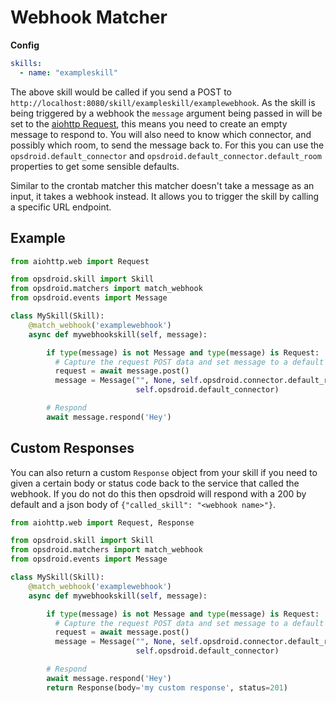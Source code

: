 # Webhook Matcher

**Config**

```yaml
skills:
  - name: "exampleskill"
```

The above skill would be called if you send a POST to `http://localhost:8080/skill/exampleskill/examplewebhook`. As the skill is being triggered by a webhook the `message` argument being passed in will be set to the [aiohttp Request](http://aiohttp.readthedocs.io/en/stable/web_reference.html#aiohttp.web.BaseRequest), this means you need to create an empty message to respond to. You will also need to know which connector, and possibly which room, to send the message back to. For this you can use the `opsdroid.default_connector` and `opsdroid.default_connector.default_room` properties to get some sensible defaults.

Similar to the crontab matcher this matcher doesn't take a message as an input, it takes a webhook instead. It allows you to trigger the skill by calling a specific URL endpoint.

## Example

```python
from aiohttp.web import Request

from opsdroid.skill import Skill
from opsdroid.matchers import match_webhook
from opsdroid.events import Message

class MySkill(Skill):
    @match_webhook('examplewebhook')
    async def mywebhookskill(self, message):

        if type(message) is not Message and type(message) is Request:
          # Capture the request POST data and set message to a default message
          request = await message.post()
          message = Message("", None, self.opsdroid.connector.default_room,
                            self.opsdroid.default_connector)

        # Respond
        await message.respond('Hey')
```

## Custom Responses

You can also return a custom `Response` object from your skill if you need to given a certain body or status code back to the service that called the webhook. If you do not do this then opsdroid will respond with a 200 by default and a json body of `{"called_skill": "<webhook name>"}`.

```python
from aiohttp.web import Request, Response

from opsdroid.skill import Skill
from opsdroid.matchers import match_webhook
from opsdroid.events import Message

class MySkill(Skill):
    @match_webhook('examplewebhook')
    async def mywebhookskill(self, message):

        if type(message) is not Message and type(message) is Request:
          # Capture the request POST data and set message to a default message
          request = await message.post()
          message = Message("", None, self.opsdroid.connector.default_room,
                            self.opsdroid.default_connector)

        # Respond
        await message.respond('Hey')
        return Response(body='my custom response', status=201)
```